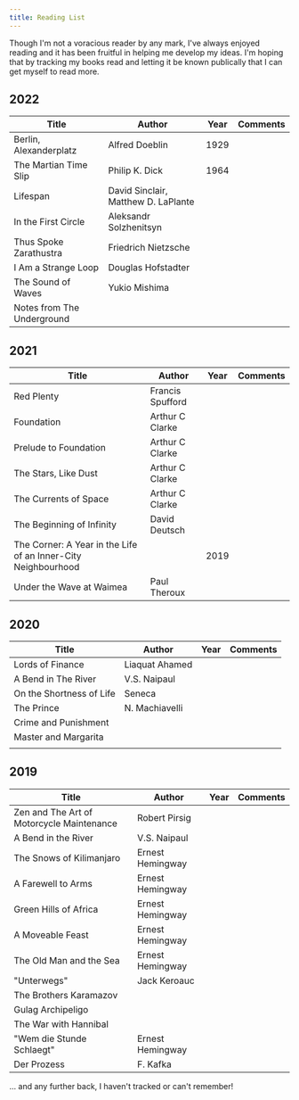 ```yaml
---
title: Reading List
---
```


Though I'm not a voracious reader by any mark, I've always enjoyed reading and it has been fruitful in helping me develop my ideas. I'm hoping that by tracking my books read and letting it
be known publically that I can get myself to read more.


## 2022

| Title                      | Author                              | Year | Comments |
|----------------------------|-------------------------------------|------|----------|
| Berlin, Alexanderplatz     | Alfred Doeblin                      | 1929 |          |
| The Martian Time Slip      | Philip K. Dick                      | 1964 |          |
| Lifespan                   | David Sinclair, Matthew D. LaPlante |      |          |
| In the First Circle        | Aleksandr Solzhenitsyn              |      |          |
| Thus Spoke Zarathustra     | Friedrich Nietzsche                 |      |          |
| I Am a Strange Loop        | Douglas Hofstadter                  |      |          |
| The Sound of Waves         | Yukio Mishima                       |      |          |
| Notes from The Underground |                                     |      |          |

## 2021

| Title                                                         | Author           | Year | Comments |
|---------------------------------------------------------------|------------------|------|----------|
| Red Plenty                                                    | Francis Spufford |      |          |
| Foundation                                                    | Arthur C Clarke  |      |          |
| Prelude to Foundation                                         | Arthur C Clarke  |      |          |
| The Stars, Like Dust                                          | Arthur C Clarke  |      |          |
| The Currents of Space                                         | Arthur C Clarke  |      |          |
| The Beginning of Infinity                                     | David Deutsch    |      |          |
| The Corner: A Year in the Life of an Inner-City Neighbourhood |                  | 2019 |          |
| Under the Wave at Waimea                                      | Paul Theroux     |      |          |

## 2020

| Title                    | Author         | Year | Comments |
|--------------------------|----------------|------|----------|
| Lords of Finance         | Liaquat Ahamed |      |          |
| A Bend in The River      | V.S. Naipaul   |      |          |
| On the Shortness of Life | Seneca         |      |          |
| The Prince               | N. Machiavelli |      |          |
| Crime and Punishment     |                |      |          |
| Master and Margarita     |                |      |          |
|                          |                |      |          |

## 2019

| Title                                     | Author           | Year | Comments |
|-------------------------------------------|------------------|------|----------|
| Zen and The Art of Motorcycle Maintenance | Robert Pirsig    |      |          |
| A Bend in the River                       | V.S. Naipaul     |      |          |
| The Snows of Kilimanjaro                  | Ernest Hemingway |      |          |
| A Farewell to Arms                        | Ernest Hemingway |      |          |
| Green Hills of Africa                     | Ernest Hemingway |      |          |
| A Moveable Feast                          | Ernest Hemingway |      |          |
| The Old Man and the Sea                   | Ernest Hemingway |      |          |
| "Unterwegs"                               | Jack Keroauc     |      |          |
| The Brothers Karamazov                    |                  |      |          |
| Gulag Archipeligo                         |                  |      |          |
| The War with Hannibal                     |                  |      |          |
| "Wem die Stunde Schlaegt"                 | Ernest Hemingway |      |          |
| Der Prozess                               | F. Kafka         |      |          |


... and any further back, I haven't tracked or can't remember!
